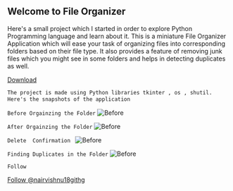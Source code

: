 ## Welcome to File Organizer

Here's a small project which I started in order to explore Python Programming language and learn about it. 
This is a miniature File Organizer Application which will ease your task of organizing files into corresponding folders based on their file type.
It also provides a feature of removing junk files which you might see in some folders and helps in detecting duplicates as well.

<html>
  <head>
    <!-- Place this tag in your head or just before your close body tag. -->
<script async defer src="https://buttons.github.io/buttons.js"></script>
  </head>
  <body>
    <!-- Place this tag where you want the button to render. -->
<a class="github-button" href="https://github.com/nairvishnu18/File-Organizer/blob/master/Downlaod_File_Organizer.zip" data-color-scheme="no-preference: light; light: light; dark: dark;" data-icon="octicon-download" data-size="large" aria-label="Download ntkme/github-buttons on GitHub">Download</a>
  </body>
  </html>

```markdown
The project is made using Python libraries tkinter , os , shutil.
Here's the snapshots of the application
```
```Before Orgainzing the Folder```
<img src="Images/before-Organizing.PNG" alt="Before" class="inline"/>

```After Orgainzing the Folder```
<img src="Images/After-Organizing.PNG" alt="Before" class="inline"/>

```Delete  Confirmation ```
<img src="Images/Delete.PNG" alt="Before" class="inline"/>

```Finding Duplicates in the Folder```
<img src="Images/Duplicates.PNG" alt="Before" class="inline"/>


```Follow```
<!-- Place this tag where you want the button to render. -->
<!-- Place this tag where you want the button to render. -->
<a class="github-button" href="https://github.com/nairvishnu18" data-color-scheme="no-preference: light; light: light; dark: dark;" data-size="large" data-show-count="true" aria-label="Follow @nairvishnu18 on GitHub">Follow @nairvishnu18githg</a>
